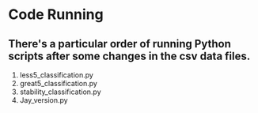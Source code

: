 # Code Running
## There's a particular order of running Python scripts after some changes in the csv data files.
1. less5_classification.py
2. great5_classification.py
3. stability_classification.py
4. Jay_version.py
